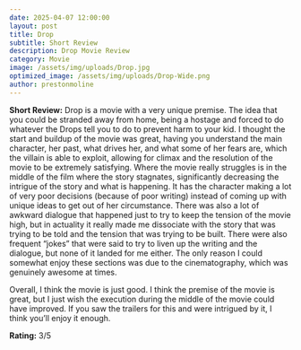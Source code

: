 ```yaml
---
date: 2025-04-07 12:00:00
layout: post
title: Drop
subtitle: Short Review
description: Drop Movie Review
category: Movie
image: /assets/img/uploads/Drop.jpg
optimized_image: /assets/img/uploads/Drop-Wide.png
author: prestonmoline
---
```


**Short Review:**
Drop is a movie with a very unique premise. The idea that you could be stranded away from home, being a hostage and forced to do whatever the Drops tell you to do to prevent harm to your kid. I thought the start and buildup of the movie was great, having you understand the main character, her past, what drives her, and what some of her fears are, which the villain is able to exploit, allowing for climax and the resolution of the movie to be extremely satisfying. Where the movie really struggles is in the middle of the film where the story stagnates, significantly decreasing the intrigue of the story and what is happening. It has the character making a lot of very poor decisions (because of poor writing) instead of coming up with unique ideas to get out of her circumstance. There was also a lot of awkward dialogue that happened just to try to keep the tension of the movie high, but in actuality it really made me dissociate with the story that was trying to be told and the tension that was trying to be built. There were also frequent “jokes” that were said to try to liven up the writing and the dialogue, but none of it landed for me either. The only reason I could somewhat enjoy these sections was due to the cinematography, which was genuinely awesome at times.

Overall, I think the movie is just good. I think the premise of the movie is great, but I just wish the execution during the middle of the movie could have improved. If you saw the trailers for this and were intrigued by it, I think you’ll enjoy it enough.


**Rating:**
3/5
